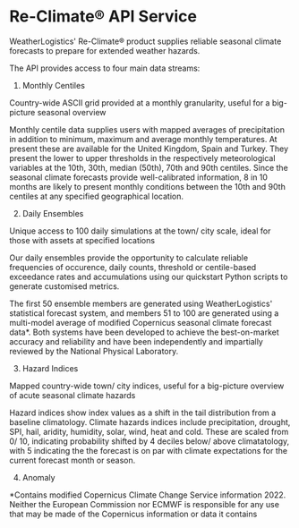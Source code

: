 # Re-Climate® API Service

WeatherLogistics' Re-Climate® product supplies reliable seasonal climate forecasts to prepare for extended weather hazards.

The API provides access to four main data streams:

1. Monthly Centiles

Country-wide ASCII grid provided at a monthly granularity, useful for a big-picture seasonal overview

Monthly centile data supplies users with mapped averages of precipitation in addition to minimum, maximum and average monthly temperatures. At present these are available for the United Kingdom, Spain and Turkey. They present the lower to upper thresholds in the respectively meteorological variables at the 10th, 30th, median (50th), 70th and 90th centiles. Since the seasonal climate forecasts provide well-calibrated information, 8 in 10 months are likely to present monthly conditions between the 10th and 90th centiles at any specified geographical location.

2. Daily Ensembles

Unique access to 100 daily simulations at the town/ city scale, ideal for those with assets at specified locations

Our daily ensembles provide the opportunity to calculate reliable frequencies of occurence, daily counts, threshold or centile-based exceedance rates and accumulations using our quickstart Python scripts to generate customised metrics.

The first 50 ensemble members are generated using WeatherLogistics' statistical forecast system, and members 51 to 100 are generated using a multi-model average of modified Copernicus seasonal climate forecast data*. Both systems have been developed to achieve the best-on-market accuracy and reliability and have been independently and impartially reviewed by the National Physical Laboratory.

3. Hazard Indices

Mapped country-wide town/ city indices, useful for a big-picture overview of acute seasonal climate hazards

Hazard indices show index values as a shift in the tail distribution from a baseline climatology. Climate hazards indices include precipitation, drought, SPI, hail, aridity, humidity, solar, wind, heat and cold. These are scaled from 0/ 10, indicating probability shifted by 4 deciles below/ above climatatology, with 5 indicating the the forecast is on par with climate expectations for the current forecast month or season.


4. Anomaly



*Contains modified Copernicus Climate Change Service information 2022. Neither the European Commission nor ECMWF is responsible for any use that may be made of the Copernicus information or data it contains
